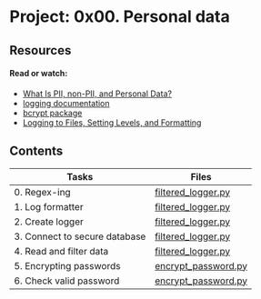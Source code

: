 # Project: 0x00. Personal data

## Resources

#### Read or watch:

* [What Is PII, non-PII, and Personal Data?](https://intranet.alxswe.com/rltoken/jf71oYqiETchcVhPzQVnyg)
* [logging documentation](https://intranet.alxswe.com/rltoken/W2JiHD6cbJY1scJORyLqnw)
* [bcrypt package](https://intranet.alxswe.com/rltoken/41oaQXfzwnF1i-wT8W0vHw)
* [Logging to Files, Setting Levels, and Formatting](https://intranet.alxswe.com/rltoken/XCpI9uvguxlTCsAeRCW6SA)

## Contents

| Tasks | Files |
| ---- | ---- |
| 0. Regex-ing | [filtered_logger.py](./filtered_logger.py) |
| 1. Log formatter | [filtered_logger.py](./filtered_logger.py) |
| 2. Create logger | [filtered_logger.py](./filtered_logger.py) |
| 3. Connect to secure database | [filtered_logger.py](./filtered_logger.py) |
| 4. Read and filter data | [filtered_logger.py](./filtered_logger.py) |
| 5. Encrypting passwords | [encrypt_password.py](./encrypt_password.py) |
| 6. Check valid password | [encrypt_password.py](./encrypt_password.py) |
